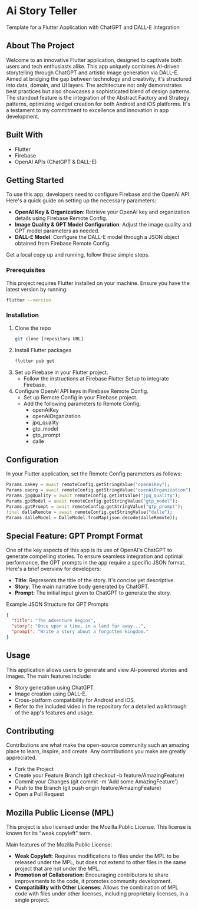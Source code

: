 # Ai Story Teller
Template for a Flutter Application with ChatGPT and DALL-E Integration

## About The Project
Welcome to an innovative Flutter application, designed to captivate both users and tech enthusiasts alike. This app uniquely combines AI-driven storytelling through ChatGPT and artistic image generation via DALL-E. Aimed at bridging the gap between technology and creativity, it's structured into data, domain, and UI layers. The architecture not only demonstrates best practices but also showcases a sophisticated blend of design patterns. The standout feature is the integration of the Abstract Factory and Strategy patterns, optimizing widget creation for both Android and iOS platforms. It's a testament to my commitment to excellence and innovation in app development.

## Built With
- Flutter
- Firebase
- OpenAI APIs (ChatGPT & DALL-E)

## Getting Started
To use this app, developers need to configure Firebase and the OpenAI API. Here's a quick guide on setting up the necessary parameters:

- **OpenAI Key & Organization**: Retrieve your OpenAI key and organization details using Firebase Remote Config.
- **Image Quality & GPT Model Configuration**: Adjust the image quality and GPT model parameters as needed.
- **DALL-E Model**: Configure the DALL-E model through a JSON object obtained from Firebase Remote Config.

Get a local copy up and running, follow these simple steps.

### Prerequisites
This project requires Flutter installed on your machine. Ensure you have the latest version by running:
```sh 
flutter --version
```

### Installation
1. Clone the repo
    ```sh 
    git clone [repository URL]
    ```
2. Install Flutter packages
    ```sh 
    flutter pub get
    ```
3. Set up Firebase in your Flutter project.
    - Follow the instructions at Firebase Flutter Setup to integrate Firebase.
4. Configure OpenAI API keys in Firebase Remote Config.
    - Set up Remote Config in your Firebase project.
    - Add the following parameters to Remote Config:
        - openAiKey
        - openAiOrganization
        - jpq_quality
        - gtp_model
        - gtp_prompt
        - dalle


## Configuration
In your Flutter application, set the Remote Config parameters as follows:
```dart 
Params.oakey = await remoteConfig.getStringValue("openAiKey");
Params.oaorg = await remoteConfig.getStringValue("openAiOrganization");
Params.jpgQuality = await remoteConfig.getIntValue("jpq_quality");
Params.gptModel = await remoteConfig.getStringValue("gtp_model");
Params.gptPrompt = await remoteConfig.getStringValue("gtp_prompt");
final dalleRemote = await remoteConfig.getStringValue("dalle");
Params.dalleModel = DalleModel.fromMap(json.decode(dalleRemote));
```
## Special Feature: GPT Prompt Format
One of the key aspects of this app is its use of OpenAI's ChatGPT to generate compelling stories. To ensure seamless integration and optimal performance, the GPT prompts in the app require a specific JSON format. Here's a brief overview for developers:

- **Title**: Represents the title of the story. It's concise yet descriptive.
- **Story**: The main narrative body generated by ChatGPT.
- **Prompt**: The initial input given to ChatGPT to generate the story.

Example JSON Structure for GPT Prompts
```json
{
  "title": "The Adventure Begins",
  "story": "Once upon a time, in a land far away...",
  "prompt": "Write a story about a forgotten kingdom."
}
```
## Usage
This application allows users to generate and view AI-powered stories and images. The main features include:

- Story generation using ChatGPT.
- Image creation using DALL-E.
- Cross-platform compatibility for Android and iOS.
- Refer to the included video in the repository for a detailed walkthrough of the app's features and usage.

## Contributing
Contributions are what make the open-source community such an amazing place to learn, inspire, and create. Any contributions you make are greatly appreciated.

- Fork the Project
- Create your Feature Branch (git checkout -b feature/AmazingFeature)
- Commit your Changes (git commit -m 'Add some AmazingFeature')
- Push to the Branch (git push origin feature/AmazingFeature)
- Open a Pull Request


## Mozilla Public License (MPL)

This project is also licensed under the Mozilla Public License. This license is known for its "weak copyleft" term.

Main features of the Mozilla Public License:

- **Weak Copyleft**: Requires modifications to files under the MPL to be released under the MPL, but does not extend to other files in the same project that are not under the MPL.
- **Promotion of Collaboration**: Encouraging contributors to share improvements to the code, it promotes community development.
- **Compatibility with Other Licenses**: Allows the combination of MPL code with files under other licenses, including proprietary licenses, in a single project.
